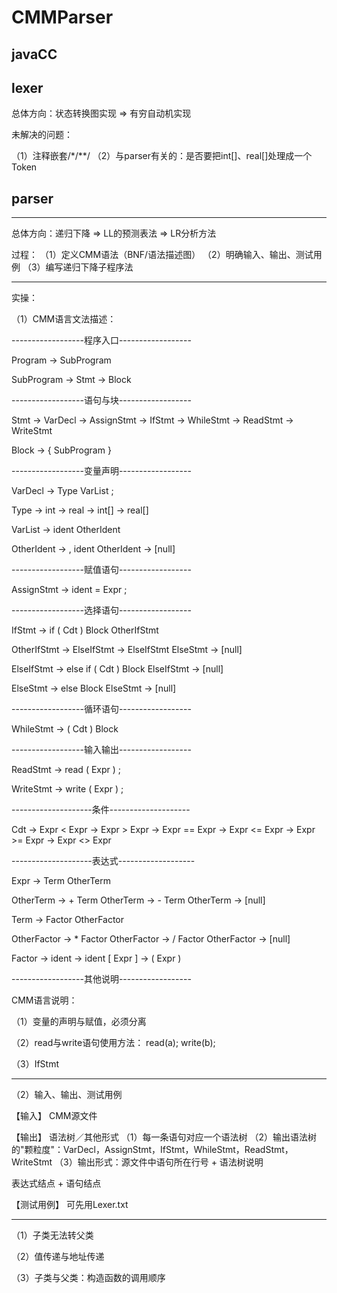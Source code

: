 # CMMParser

## javaCC

## lexer
总体方向：状态转换图实现 => 有穷自动机实现 

未解决的问题：

（1）注释嵌套/*/**/
（2）与parser有关的：是否要把int[]、real[]处理成一个Token

## parser

--------------------------------------------------------------------------------

总体方向：递归下降 => LL的预测表法 => LR分析方法

过程：
（1）定义CMM语法（BNF/语法描述图）
（2）明确输入、输出、测试用例
（3）编写递归下降子程序法

--------------------------------------------------------------------------------

实操：

（1）CMM语言文法描述：

------------------程序入口------------------

Program -> SubProgram

SubProgram -> Stmt
           -> Block

------------------语句与块------------------

Stmt    -> VarDecl
        -> AssignStmt
        -> IfStmt
        -> WhileStmt
        -> ReadStmt
        -> WriteStmt

Block   -> { SubProgram }

------------------变量声明------------------

VarDecl -> Type VarList ;

Type    -> int
        -> real
        -> int[]
        -> real[]

VarList -> ident OtherIdent

OtherIdent  -> , ident OtherIdent
            -> [null]

------------------赋值语句------------------

AssignStmt  -> ident = Expr ;

------------------选择语句------------------

IfStmt      -> if ( Cdt ) Block OtherIfStmt

OtherIfStmt  -> ElseIfStmt
             -> ElseIfStmt ElseStmt
             -> [null]

ElseIfStmt  -> else if ( Cdt ) Block ElseIfStmt
            -> [null]

ElseStmt    -> else Block ElseStmt
            -> [null]

------------------循环语句------------------

WhileStmt   -> ( Cdt ) Block

------------------输入输出------------------

ReadStmt    -> read ( Expr ) ;

WriteStmt   -> write ( Expr ) ;

--------------------条件--------------------

Cdt     -> Expr < Expr
        -> Expr > Expr
        -> Expr == Expr
        -> Expr <= Expr
        -> Expr >= Expr
        -> Expr <> Expr

--------------------表达式-------------------

Expr    -> Term OtherTerm

OtherTerm   -> + Term OtherTerm
            -> - Term OtherTerm
            -> [null]

Term    -> Factor OtherFactor

OtherFactor -> * Factor OtherFactor
            -> / Factor OtherFactor
            -> [null]

Factor  -> ident
        -> ident [ Expr ]
        -> ( Expr )


------------------其他说明------------------

CMM语言说明：

（1）变量的声明与赋值，必须分离

（2）read与write语句使用方法：
    read(a);
    write(b);

（3）IfStmt

--------------------------------------------------------------------------------

（2）输入、输出、测试用例

【输入】    CMM源文件

【输出】    语法树／其他形式
（1）每一条语句对应一个语法树
（2）输出语法树的"颗粒度"：VarDecl，AssignStmt，IfStmt，WhileStmt，ReadStmt，WriteStmt
（3）输出形式：源文件中语句所在行号 + 语法树说明 

表达式结点  +  语句结点


【测试用例】
可先用Lexer.txt




--------------------------------------------------------------------------------
（1）子类无法转父类

（2）值传递与地址传递

（3）子类与父类：构造函数的调用顺序








